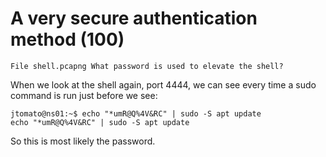 # A very secure authentication method (100)
`File shell.pcapng What password is used to elevate the shell?`

When we look at the shell again, port 4444, we can see every time a sudo command is run just before we see:
```
jtomato@ns01:~$ echo "*umR@Q%4V&RC" | sudo -S apt update
echo "*umR@Q%4V&RC" | sudo -S apt update
```
So this is most likely the password.
